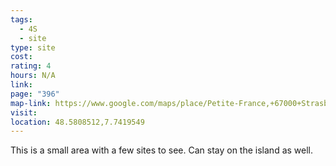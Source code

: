 ```yaml
---
tags:
  - 4S
  - site
type: site
cost: 
rating: 4
hours: N/A
link: 
page: "396"
map-link: https://www.google.com/maps/place/Petite-France,+67000+Strasbourg,+France/@48.5806932,7.7400143,18z/data=!3m1!4b1!4m6!3m5!1s0x4796c84d2c91809d:0x4c4ea65d7eec2f69!8m2!3d48.5811142!4d7.7415109!16zL20vMDMzNzBw?entry=ttu&g_ep=EgoyMDI0MDkyNS4wIKXMDSoASAFQAw%3D%3D
visit: 
location: 48.5808512,7.7419549
---
```

This is a small area with a few sites to see. Can stay on the island as well.